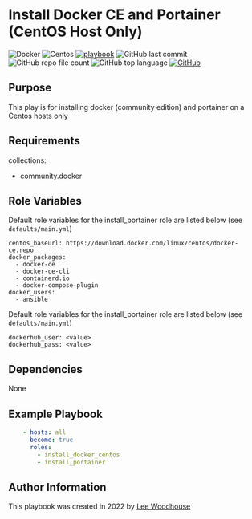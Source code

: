 # Install Docker CE and Portainer (CentOS Host Only)
![Docker](https://img.shields.io/badge/-Docker-2496ED?style=flat&logo=docker&logoColor=white)
![Centos](https://img.shields.io/badge/-CentOS-262577?style=flat&logo=centos)
[![playbook](https://img.shields.io/badge/Ansible-Playbook-blue)](site.yml)
![GitHub last commit](https://img.shields.io/github/last-commit/lpwoodhouse/install_docker_centos)
![GitHub repo file count](https://img.shields.io/github/directory-file-count/lpwoodhouse/install_docker_centos)
![GitHub top language](https://img.shields.io/github/languages/top/lpwoodhouse/install_docker_centos)
[![GitHub](https://img.shields.io/github/license/lpwoodhouse/install_docker_ce)](LICENSE)
## Purpose

This play is for installing docker (community edition) and portainer on a Centos hosts only<br>

## Requirements

collections:<br>
  - community.docker

## Role Variables

Default role variables for the install_portainer role are listed below (see ```defaults/main.yml```)
```shell
centos_baseurl: https://download.docker.com/linux/centos/docker-ce.repo
docker_packages:
  - docker-ce
  - docker-ce-cli
  - containerd.io
  - docker-compose-plugin
docker_users:
  - ansible
```
Default role variables for the install_portainer role are listed below (see ```defaults/main.yml```)
```shell
dockerhub_user: <value>
dockerhub_pass: <value>
```
## Dependencies

None

## Example Playbook
```yaml
    - hosts: all
      become: true
      roles:
        - install_docker_centos
        - install_portainer
```

## Author Information

This playbook was created in 2022 by [Lee Woodhouse](https://www.leewoodhouse.com/)
